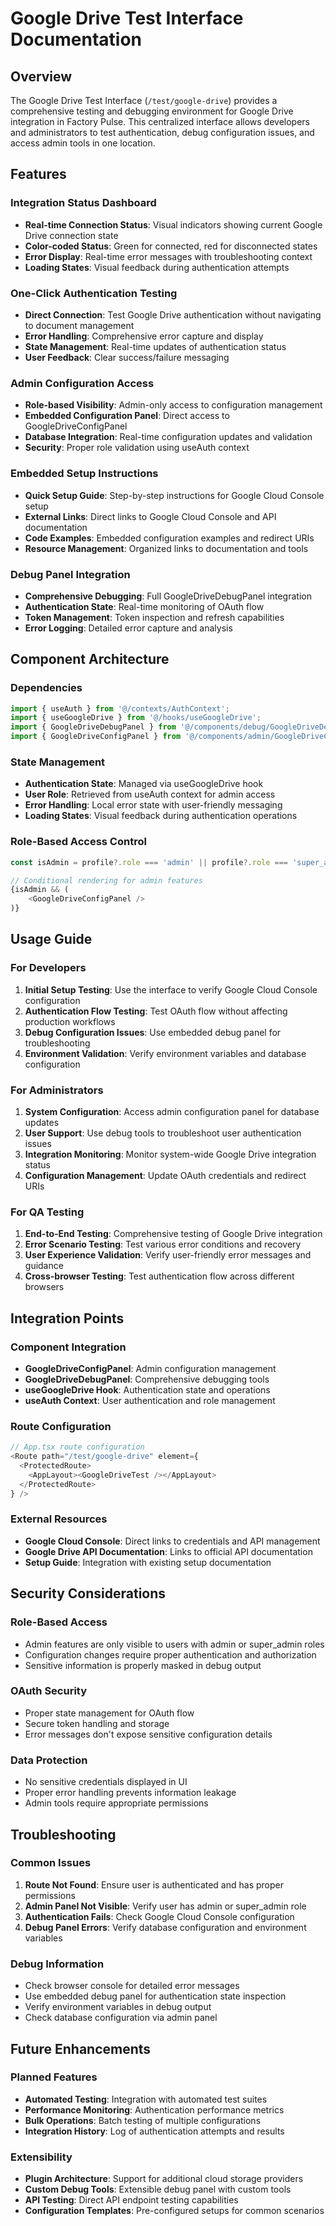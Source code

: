 # Google Drive Test Interface Documentation

## Overview

The Google Drive Test Interface (`/test/google-drive`) provides a comprehensive testing and debugging environment for Google Drive integration in Factory Pulse. This centralized interface allows developers and administrators to test authentication, debug configuration issues, and access admin tools in one location.

## Features

### Integration Status Dashboard
- **Real-time Connection Status**: Visual indicators showing current Google Drive connection state
- **Color-coded Status**: Green for connected, red for disconnected states
- **Error Display**: Real-time error messages with troubleshooting context
- **Loading States**: Visual feedback during authentication attempts

### One-Click Authentication Testing
- **Direct Connection**: Test Google Drive authentication without navigating to document management
- **Error Handling**: Comprehensive error capture and display
- **State Management**: Real-time updates of authentication status
- **User Feedback**: Clear success/failure messaging

### Admin Configuration Access
- **Role-based Visibility**: Admin-only access to configuration management
- **Embedded Configuration Panel**: Direct access to GoogleDriveConfigPanel
- **Database Integration**: Real-time configuration updates and validation
- **Security**: Proper role validation using useAuth context

### Embedded Setup Instructions
- **Quick Setup Guide**: Step-by-step instructions for Google Cloud Console setup
- **External Links**: Direct links to Google Cloud Console and API documentation
- **Code Examples**: Embedded configuration examples and redirect URIs
- **Resource Management**: Organized links to documentation and tools

### Debug Panel Integration
- **Comprehensive Debugging**: Full GoogleDriveDebugPanel integration
- **Authentication State**: Real-time monitoring of OAuth flow
- **Token Management**: Token inspection and refresh capabilities
- **Error Logging**: Detailed error capture and analysis

## Component Architecture

### Dependencies
```typescript
import { useAuth } from '@/contexts/AuthContext';
import { useGoogleDrive } from '@/hooks/useGoogleDrive';
import { GoogleDriveDebugPanel } from '@/components/debug/GoogleDriveDebugPanel';
import { GoogleDriveConfigPanel } from '@/components/admin/GoogleDriveConfigPanel';
```

### State Management
- **Authentication State**: Managed via useGoogleDrive hook
- **User Role**: Retrieved from useAuth context for admin access
- **Error Handling**: Local error state with user-friendly messaging
- **Loading States**: Visual feedback during authentication operations

### Role-Based Access Control
```typescript
const isAdmin = profile?.role === 'admin' || profile?.role === 'super_admin';

// Conditional rendering for admin features
{isAdmin && (
    <GoogleDriveConfigPanel />
)}
```

## Usage Guide

### For Developers
1. **Initial Setup Testing**: Use the interface to verify Google Cloud Console configuration
2. **Authentication Flow Testing**: Test OAuth flow without affecting production workflows
3. **Debug Configuration Issues**: Use embedded debug panel for troubleshooting
4. **Environment Validation**: Verify environment variables and database configuration

### For Administrators
1. **System Configuration**: Access admin configuration panel for database updates
2. **User Support**: Use debug tools to troubleshoot user authentication issues
3. **Integration Monitoring**: Monitor system-wide Google Drive integration status
4. **Configuration Management**: Update OAuth credentials and redirect URIs

### For QA Testing
1. **End-to-End Testing**: Comprehensive testing of Google Drive integration
2. **Error Scenario Testing**: Test various error conditions and recovery
3. **User Experience Validation**: Verify user-friendly error messages and guidance
4. **Cross-browser Testing**: Test authentication flow across different browsers

## Integration Points

### Component Integration
- **GoogleDriveConfigPanel**: Admin configuration management
- **GoogleDriveDebugPanel**: Comprehensive debugging tools
- **useGoogleDrive Hook**: Authentication state and operations
- **useAuth Context**: User authentication and role management

### Route Configuration
```typescript
// App.tsx route configuration
<Route path="/test/google-drive" element={
  <ProtectedRoute>
    <AppLayout><GoogleDriveTest /></AppLayout>
  </ProtectedRoute>
} />
```

### External Resources
- **Google Cloud Console**: Direct links to credentials and API management
- **Google Drive API Documentation**: Links to official API documentation
- **Setup Guide**: Integration with existing setup documentation

## Security Considerations

### Role-Based Access
- Admin features are only visible to users with admin or super_admin roles
- Configuration changes require proper authentication and authorization
- Sensitive information is properly masked in debug output

### OAuth Security
- Proper state management for OAuth flow
- Secure token handling and storage
- Error messages don't expose sensitive configuration details

### Data Protection
- No sensitive credentials displayed in UI
- Proper error handling prevents information leakage
- Admin tools require appropriate permissions

## Troubleshooting

### Common Issues
1. **Route Not Found**: Ensure user is authenticated and has proper permissions
2. **Admin Panel Not Visible**: Verify user has admin or super_admin role
3. **Authentication Fails**: Check Google Cloud Console configuration
4. **Debug Panel Errors**: Verify database configuration and environment variables

### Debug Information
- Check browser console for detailed error messages
- Use embedded debug panel for authentication state inspection
- Verify environment variables in debug output
- Check database configuration via admin panel

## Future Enhancements

### Planned Features
- **Automated Testing**: Integration with automated test suites
- **Performance Monitoring**: Authentication performance metrics
- **Bulk Operations**: Batch testing of multiple configurations
- **Integration History**: Log of authentication attempts and results

### Extensibility
- **Plugin Architecture**: Support for additional cloud storage providers
- **Custom Debug Tools**: Extensible debug panel with custom tools
- **API Testing**: Direct API endpoint testing capabilities
- **Configuration Templates**: Pre-configured setups for common scenarios